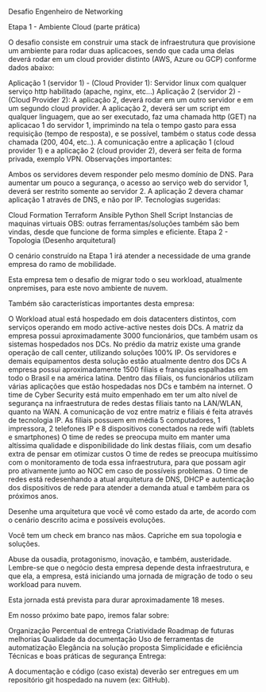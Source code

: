 Desafio Engenheiro de Networking

Etapa 1 - Ambiente Cloud (parte prática)

O desafio consiste em construir uma stack de infraestrutura que provisione um ambiente para rodar duas aplicacoes, sendo que cada uma delas deverá rodar em um cloud provider distinto (AWS, Azure ou GCP) conforme dados abaixo:

Aplicação 1 (servidor 1) - (Cloud Provider 1): Servidor linux com qualquer serviço http habilitado (apache, nginx, etc...)
Aplicação 2 (servidor 2) - (Cloud Provider 2): A aplicação 2, deverá rodar em um outro servidor e em um segundo cloud provider. A aplicação 2, deverá ser um script em qualquer linguagem, que ao ser executado, faz uma chamada http (GET) na aplicacao 1 do servidor 1, imprimindo na tela o tempo gasto para essa requisição (tempo de resposta), e se possível, também o status code dessa chamada (200, 404, etc..).
A comunicação entre a aplicação 1 (cloud provider 1) e a aplicação 2 (cloud provider 2), deverá ser feita de forma privada, exemplo VPN.
Observações importantes:

Ambos os servidores devem responder pelo mesmo domínio de DNS.
Para aumentar um pouco a segurança, o acesso ao serviço web do servidor 1, deverá ser restrito somente ao servidor 2.
A aplicação 2 devera chamar aplicação 1 através de DNS, e não por IP.
Tecnologias sugeridas:

Cloud Formation
Terraform
Ansible
Python
Shell Script
Instancias de maquinas virtuais OBS: outras ferramentas/soluções também são bem vindas, desde que funcione de forma simples e eficiente.
Etapa 2 - Topologia (Desenho arquitetural)

O cenário construído na Etapa 1 irá atender a necessidade de uma grande empresa do ramo de mobilidade. 

Esta empresa tem o desafio de migrar todo o seu workload, atualmente onpremises, para este novo ambiente de nuvem. 

Também são características importantes desta empresa:

O Workload atual está hospedado em dois datacenters distintos, com serviços operando em modo active-active nestes dois DCs.
A matriz da empresa possui aproximadamente 3000 funcionários, que também usam os sistemas hospedados nos DCs.
No prédio da matriz existe uma grande operação de call center, utilizando soluções 100% IP. Os servidores e demais equipamentos desta solução estão atualmente dentro dos DCs
A empresa possui aproximadamente 1500 filiais e franquias espalhadas em todo o Brasil e na américa latina.
Dentro das filiais, os funcionários utilizam várias aplicações que estão hospedadas nos DCs e também na internet.
O time de Cyber Security está muito empenhado em ter um alto nível de segurança na infraestrutura de redes destas filiais tanto na LAN/WLAN, quanto na WAN.
A comunicação de voz entre matriz e filiais é feita através de tecnologia IP.
As filiais possuem em média 5 computadores, 1 impressora, 2 telefones IP e 8 dispositivos conectados na rede wifi (tablets e smartphones)
O time de redes se preocupa muito em manter uma altíssima qualidade e disponibilidade do link destas filiais, com um desafio extra de pensar em otimizar custos
O time de redes se preocupa muitíssimo com o monitoramento de toda essa infraestrutura, para que possam agir pro ativamente junto ao NOC em caso de possíveis problemas.
O time de redes está redesenhando a atual arquitetura de DNS, DHCP e autenticação dos dispositivos de rede para atender a demanda atual e também para os próximos anos.
 

Desenhe uma arquitetura que você vê como estado da arte, de acordo com o cenário descrito acima e possíveis evoluções. 

Você tem um check em branco nas mãos. Capriche em sua topologia e soluções. 

Abuse da ousadia, protagonismo, inovação, e também, austeridade. Lembre-se que o negócio desta empresa depende desta infraestrutura, e que ela, a empresa, está iniciando uma jornada de migração de todo o seu workload para nuvem. 

Esta jornada está prevista para durar aproximadamente 18 meses.

 

Em nosso próximo bate papo, iremos falar sobre:

Organização
Percentual de entrega
Criatividade
Roadmap de futuras melhorias
Qualidade da documentação
Uso de ferramentas de automatização
Elegância na solução proposta
Simplicidade e eficiência
Técnicas e boas práticas de segurança
Entrega:

A documentação e código (caso exista) deverão ser entregues em um repositório git hospedado na nuvem (ex: GitHub).
